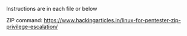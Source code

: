 Instructions are in each file or below

ZIP command: https://www.hackingarticles.in/linux-for-pentester-zip-privilege-escalation/
